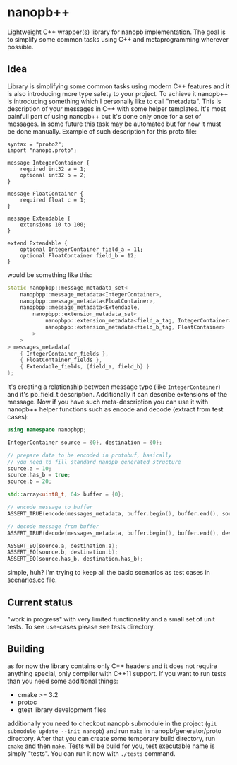 # nanopb++
Lightweight C++ wrapper(s) library for nanopb implementation.
The goal is to simplify some common tasks using C++ and metaprogramming
wherever possible.

## Idea
Library is simplifying some common tasks using modern C++ features and it is also introducing more type safety to your project. To achieve it nanopb++ is introducing something which I personally like to call "metadata". This is description of your messages in C++ with some helper templates. It's most painfull part of using nanopb++ but it's done only once for a set of messages. In some future this task may be automated but for now it must be done manually. Example of such description for this proto file:
```
syntax = "proto2";
import "nanopb.proto";

message IntegerContainer {
	required int32 a = 1;
	optional int32 b = 2;
}

message FloatContainer {
	required float c = 1;
}

message Extendable {
	extensions 10 to 100;
}

extend Extendable {
	optional IntegerContainer field_a = 11;
	optional FloatContainer field_b = 12;
}

```
would be something like this:
```cpp
static nanopbpp::message_metadata_set<
	nanopbpp::message_metadata<IntegerContainer>,
	nanopbpp::message_metadata<FloatContainer>,
	nanopbpp::message_metadata<Extendable,
		nanopbpp::extension_metadata_set<
			nanopbpp::extension_metadata<field_a_tag, IntegerContainer>,
			nanopbpp::extension_metadata<field_b_tag, FloatContainer>
		>
	>
> messages_metadata(
	{ IntegerContainer_fields },
	{ FloatContainer_fields },
	{ Extendable_fields, {field_a, field_b} }
);
```
it's creating a relationship between message type (like `IntegerContainer`) and it's pb_field_t description. Additionally it can describe extensions of the message. Now if you have such meta-description you can use it with nanopb++ helper functions such as encode and decode (extract from test cases):
```cpp
using namespace nanopbpp;

IntegerContainer source = {0}, destination = {0};

// prepare data to be encoded in protobuf, basically
// you need to fill standard nanopb generated structure
source.a = 10;
source.has_b = true;
source.b = 20;

std::array<uint8_t, 64> buffer = {0};

// encode message to buffer
ASSERT_TRUE(encode(messages_metadata, buffer.begin(), buffer.end(), source));

// decode message from buffer
ASSERT_TRUE(decode(messages_metadata, buffer.begin(), buffer.end(), destination));

ASSERT_EQ(source.a, destination.a);
ASSERT_EQ(source.b, destination.b);
ASSERT_EQ(source.has_b, destination.has_b);
```
simple, huh? I'm trying to keep all the basic scenarios as test cases in [scenarios.cc](https://github.com/lukaszgemborowski/nanopbpp/blob/master/tests/scenarios.cc) file.

## Current status
"work in progress" with very limited functionality and a small set of
unit tests. To see use-cases please see tests directory.

## Building
as for now the library contains only C++ headers and it does not require anything special, only compiler with C++11 support. If you want to run tests than you need some additional things:

* cmake >= 3.2
* protoc
* gtest library development files

additionally you need to checkout nanopb submodule in the project (`git submodule update --init nanopb`) and run `make` in nanopb/generator/proto directory. After that you can create some temporary build directory, run `cmake` and then `make`. Tests will be build for you, test executable name is simply "tests". You can run it now with `./tests` command.
